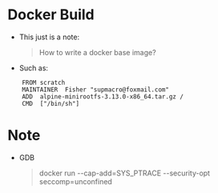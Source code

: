 
# Docker Build
* This just is a note:
    > How to write a docker base image? 
    > 
    
* Such as:
```
    FROM scratch
    MAINTAINER  Fisher "supmacro@foxmail.com"
    ADD  alpine-minirootfs-3.13.0-x86_64.tar.gz /
    CMD  ["/bin/sh"]
```

# Note
* GDB
    >docker run --cap-add=SYS_PTRACE --security-opt seccomp=unconfined

